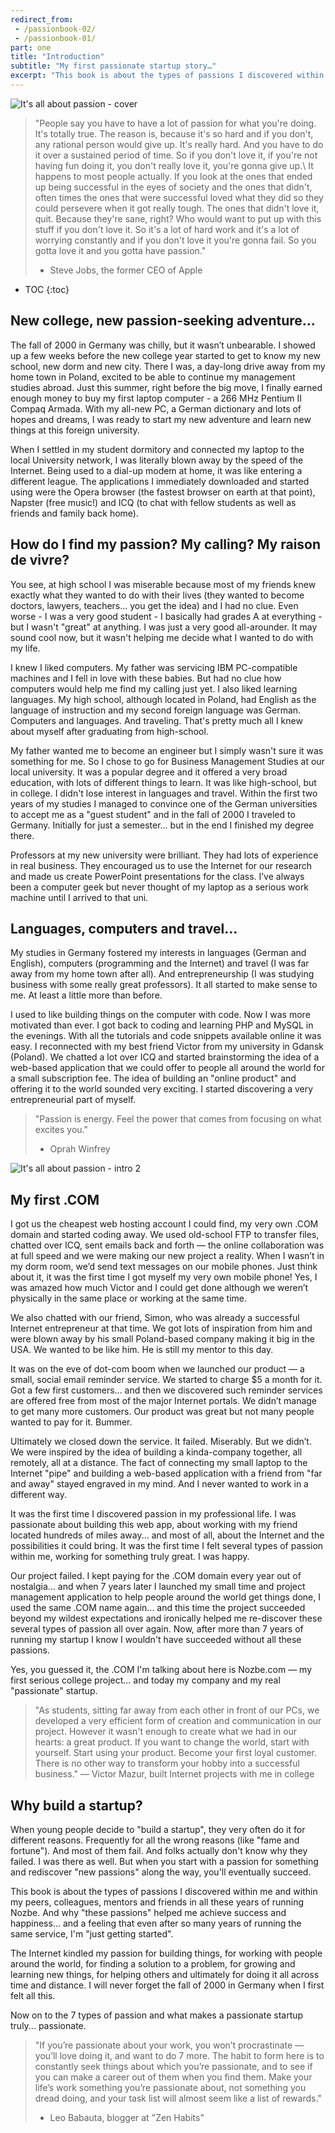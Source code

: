 ```yaml
---
redirect_from:
 - /passionbook-02/
 - /passionbook-01/
part: one
title: "Introduction"
subtitle: "My first passionate startup story…"
excerpt: "This book is about the types of passions I discovered within me and within my peers, colleagues, mentors and friends in all these years of running Nozbe."
---
```


![It's all about passion - cover](/img/passionbook-01.jpg)

> "People say you have to have a lot of passion for what you're doing. It's totally true. The reason is, because it's so hard and if you don't, any rational person would give up. It's really hard. And you have to do it over a sustained period of time. So if you don't love it, if you're not having fun doing it, you don't really love it, you're gonna give up.\\
> It happens to most people actually. If you look at the ones that ended up being successful in the eyes of society and the ones that didn't, often times the ones that were successful loved what they did so they could persevere when it got really tough. The ones that didn't love it, quit. Because they're sane, right? Who would want to put up with this stuff if you don't love it. So it's a lot of hard work and it's a lot of worrying constantly and if you don't love it you're gonna fail. So you gotta love it and you gotta have passion."
>- Steve Jobs, the former CEO of Apple

* TOC
{:toc}

## New college, new passion-seeking adventure...

The fall of 2000 in Germany was chilly, but it wasn’t unbearable. I showed up a few weeks before the new college year started to get to know my new school, new dorm and new city. There I was, a day-long drive away from my home town in Poland, excited to be able to continue my management studies abroad. Just this summer, right before the big move, I finally earned enough money to buy my first laptop computer - a 266 MHz Pentium II Compaq Armada. With my all-new PC, a German dictionary and lots of hopes and dreams, I was ready to start my new adventure and learn new things at this foreign university.

When I settled in my student dormitory and connected my laptop to the local University network, I was literally blown away by the speed of the Internet. Being used to a dial-up modem at home, it was like entering a different league. The applications I immediately downloaded and started using were the Opera browser (the fastest browser on earth at that point), Napster (free music!) and ICQ (to chat with fellow students as well as friends and family back home).

## How do I find my passion? My calling? My raison de vivre?

You see, at high school I was miserable because most of my friends knew exactly what they wanted to do with their lives (they wanted to become doctors, lawyers, teachers... you get the idea) and I had no clue. Even worse - I was a very good student - I basically had grades A at everything - but I wasn't "great" at anything. I was just a very good all-arounder. It may sound cool now, but it wasn't helping me decide what I wanted to do with my life.

I knew I liked computers. My father was servicing IBM PC-compatible machines and I fell in love with these babies. But had no clue how computers would help me find my calling just yet. I also liked learning languages. My high school, although located in Poland, had English as the language of instruction and my second foreign language was German. Computers and languages. And traveling. That's pretty much all I knew about myself after graduating from high-school.

My father wanted me to become an engineer but I simply wasn't sure it was something for me. So I chose to go for Business Management Studies at our local university. It was a popular degree and it offered a very broad education, with lots of different things to learn. It was like high-school, but in college. I didn't lose interest in languages and travel. Within the first two years of my studies I managed to convince one of the German universities to accept me as a "guest student" and in the fall of 2000 I traveled to Germany. Initially for just a semester... but in the end I finished my degree there.

Professors at my new university were brilliant. They had lots of experience in real business. They encouraged us to use the Internet for our research and made us create PowerPoint presentations for the class. I’ve always been a computer geek but never thought of my laptop as a serious work machine until I arrived to that uni.

## Languages, computers and travel...

My studies in Germany fostered my interests in languages (German and English), computers (programming and the Internet) and travel (I was far away from my home town after all). And entrepreneurship (I was studying business with some really great professors). It all started to make sense to me. At least a little more than before.

I used to like building things on the computer with code. Now I was more motivated than ever. I got back to coding and learning PHP and MySQL in the evenings. With all the tutorials and code snippets available online it was easy. I reconnected with my best friend Victor from my university in Gdansk (Poland). We chatted a lot over ICQ and started brainstorming the idea of a web-based application that we could offer to people all around the world for a small subscription fee. The idea of building an "online product" and offering it to the world sounded very exciting. I started discovering a very entrepreneurial part of myself.


>"Passion is energy. Feel the power that comes from focusing on what excites you."
>- Oprah Winfrey

![It's all about passion - intro 2](/img/passionbook-02.jpg)

## My first .COM

I got us the cheapest web hosting account I could find, my very own .COM domain and started coding away. We used old-school FTP to transfer files, chatted over ICQ, sent emails back and forth — the online collaboration was at full speed and we were making our new project a reality. When I wasn’t in my dorm room, we’d send text messages on our mobile phones. Just think about it, it was the first time I got myself my very own mobile phone! Yes, I was amazed how much Victor and I could get done although we weren’t physically in the same place or working at the same time.

We also chatted with our friend, Simon, who was already a successful Internet entrepreneur at that time. We got lots of inspiration from him and were blown away by his small Poland-based company making it big in the USA. We wanted to be like him. He is still my mentor to this day.

It was on the eve of dot-com boom when we launched our product — a small, social email reminder service. We started to charge $5 a month for it. Got a few first customers… and then we discovered such reminder services are offered free from most of the major Internet portals. We didn’t manage to get many more customers. Our product was great but not many people wanted to pay for it. Bummer.

Ultimately we closed down the service. It failed. Miserably. But we didn’t. We were inspired by the idea of building a kinda-company together, all remotely, all at a distance. The fact of connecting my small laptop to the Internet "pipe" and building a web-based application with a friend from "far and away" stayed engraved in my mind. And I never wanted to work in a different way.

It was the first time I discovered passion in my professional life. I was passionate about building this web app, about working with my friend located hundreds of miles away... and most of all, about the Internet and the possibilities it could bring. It was the first time I felt several types of passion within me, working for something truly great. I was happy.

Our project failed. I kept paying for the .COM domain every year out of nostalgia... and when 7 years later I launched my small time and project management application to help people around the world get things done, I used the same .COM name again... and this time the project succeeded beyond my wildest expectations and ironically helped me re-discover these several types of passion all over again. Now, after more than 7 years of running my startup I know I wouldn't have succeeded without all these passions. 

Yes, you guessed it, the .COM I'm talking about here is Nozbe.com — my first serious college project... and today my company and my real "passionate" startup.

>"As students, sitting far away from each other in front of our PCs, we developed a very efficient form of creation and communication in our project. However it wasn't enough to create what we had in our hearts: a great product. If you want to change the world, start with yourself. Start using your product. Become your first loyal customer. There is no other way to transform your hobby into a successful business."
>— Victor Mazur, built Internet projects with me in college

## Why build a startup?

When young people decide to "build a startup", they very often do it for different reasons. Frequently for all the wrong reasons (like "fame and fortune"). And most of them fail. And folks actually don't know why they failed. I was there as well. But when you start with a passion for something and rediscover "new passions" along the way, you'll eventually succeed.

This book is about the types of passions I discovered within me and within my peers, colleagues, mentors and friends in all these years of running Nozbe. And why "these passions" helped me achieve success and happiness... and a feeling that even after so many years of running the same service, I'm "just getting started".

The Internet kindled my passion for building things, for working with people around the world, for finding a solution to a problem, for growing and learning new things, for helping others and ultimately for doing it all across time and distance. I will never forget the fall of 2000 in Germany when I first felt all this.

Now on to the 7 types of passion and what makes a passionate startup truly... passionate.

>"If you’re passionate about your work, you won’t procrastinate — you’ll love doing it, and want to do 7 more. The habit to form here is to constantly seek things about which you’re passionate, and to see if you can make a career out of them when you find them. Make your life’s work something you’re passionate about, not something you dread doing, and your task list will almost seem like a list of rewards."
>- Leo Babauta, blogger at "Zen Habits"


[Nozbe]: http://Nozbe.com/
[a]: http://mnoz.be/0k
[b]: /passion/
[c]: /its-all-about-passion
[s]: /passion/
[pm]: http://productivemag.com/
[pmpl]: http://productivemag.pl/
[pmjp]: http://productivemag.jp/
[pmes]: http://productivemag.es/
[ps]: /show/
[10]: https://help.nozbe.com/bonus/introduction/